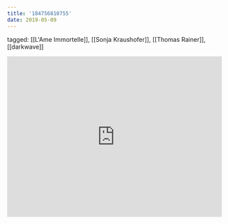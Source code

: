 ```yaml
---
title: '184756810755'
date: 2019-05-09
---
```

tagged: [[L'Ame Immortelle]], [[Sonja Kraushofer]], [[Thomas Rainer]], [[darkwave]]
<iframe allow="accelerometer; autoplay; clipboard-write; encrypted-media; gyroscope; picture-in-picture" allowfullscreen="" frameborder="0" height="375" id="youtube_iframe" src="https://www.youtube.com/embed/BjRU28Suw0E?feature=oembed&amp;enablejsapi=1&amp;origin=https://safe.txmblr.com&amp;wmode=opaque" width="500"></iframe>